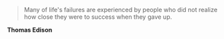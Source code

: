 >Many of life's failures are experienced by people who did not realize how close they were to success when they gave up.

**Thomas Edison**